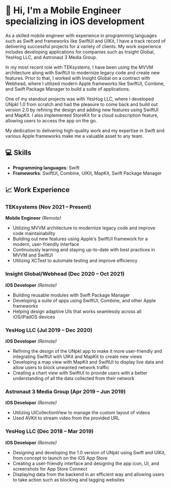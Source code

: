 # 👋 Hi, I'm a Mobile Engineer specializing in iOS development

As a skilled mobile engineer with experience in programming languages such as Swift and frameworks like SwiftUI and UIKit, I have a track record of delivering successful projects for a variety of clients. My work experience includes developing applications for companies such as Insight Global, YesHog LLC, and Astronaut 3 Media Group.

In my most recent role with TEKsystems, I have been using the MVVM architecture along with SwiftUI to modernize legacy code and create new features. Prior to that, I worked with Insight Global on a contract with Webhead, where I utilized modern Apple frameworks like SwiftUI, Combine, and Swift Package Manager to build a suite of applications.

One of my standout projects was with YesHog LLC, where I developed UNpkl 1.0 from scratch and had the pleasure to come back and build out version 2.0 by refining the design and adding new features using SwiftUI and MapKit. I also implemented StoreKit for a cloud subscription feature, allowing users to access the app on the go.

My dedication to delivering high-quality work and my expertise in Swift and various Apple frameworks make me a valuable asset to any team.

## 💻 Skills

- **Programming languages**: Swift
- **Frameworks**: SwiftUI, Combine, UIKit, MapKit, Swift Package Manager

## 📈 Work Experience

### TEKsystems (Nov 2021 – Present)
**Mobile Engineer** _(Remote)_

- Utilizing MVVM architecture to modernize legacy code and improve code maintainability
- Building out new features using Apple's SwiftUI framework for a modern, user-friendly interface
- Continuously learning and staying up-to-date with best practices in MVVM and SwiftUI
- Utilizing XCTest to automate testing and improve efficiency

### Insight Global/Webhead (Dec 2020 – Oct 2021)
**iOS Developer** _(Remote)_

- Building reusable modules with Swift Package Manager
- Developing a suite of apps using SwiftUI, Combine, and other Apple frameworks
- Helping design adaptive UIs that works seamlessly across all iOS/iPadOS devices

### YesHog LLC (Jul 2019 – Dec 2020)
**iOS Developer** _(Remote)_

- Refining the design of the UNpkl app to make it more user-friendly and integrating SwiftUI with UIKit and MapKit to create new views
- Developing a map view with MapKit and SwiftUI to display live data and allow users to block unwanted network traffic
- Creating a chart view with SwiftUI to provide users with a better understanding of all the data collected from their network

### Astronaut 3 Media Group (Apr 2019 – Jun 2019)
**iOS Developer** _(Remote)_

- Utilizing UICollectionView to manage the custom layout of videos
- Used AVKit to stream video from the provided URL

### YesHog LLC (Dec 2018 – Mar 2019)
**iOS Developer** _(Remote)_

- Designing and developing the 1.0 version of UNpkl using Swift and UIKit, from concept to launch on the iOS App Store
- Creating a user-friendly interface and designing the app icon, UI, and screenshots for App Store Connect
- Displaying data from the backend in an efficient way and allowing users to take action such as blocking and tagging websites
